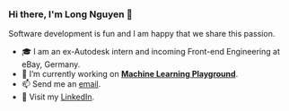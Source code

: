 ### Hi there, I'm Long Nguyen 👋
Software development is fun and I am happy that we share this passion.

- 🎓 I am an ex-Autodesk intern and incoming Front-end Engineering at eBay, Germany.
- 🔭 I’m currently working on [**Machine Learning Playground**](https://github.com/nlhlong01/playground).
- 📫 Send me an [email](mailto:nlhlong@protonmail.com).
- 💼 Visit my [LinkedIn](https://www.linkedin.com/in/longnlh/).
